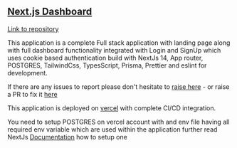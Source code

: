 ## [Next.js Dashboard](https://nextjs-dashboard-rho-olive-92.vercel.app/)

[Link to repository](https://github.com/webdevamit/nextjs-dashboard)

This application is a complete Full stack application with landing page along with full dashboard functionality integrated with Login and SignUp which uses cookie based authentication build with NextJs 14, App router, POSTGRES, TailwindCss, TypesScript, Prisma, Prettier and eslint for development.

If there are any issues to report please don't hesitate to [raise here](https://github.com/webdevamit/nextjs-dashboard/issues) - or raise a PR to fix it [here](https://github.com/webdevamit/nextjs-dashboard/pulls)

This application is deployed on [vercel](https://vercel.com) with complete CI/CD integration.

You need to setup POSTGRES on vercel account with and env file having all required env variable which are used within the application further read NextJs [Documentation](https://nextjs.org) how to setup one
